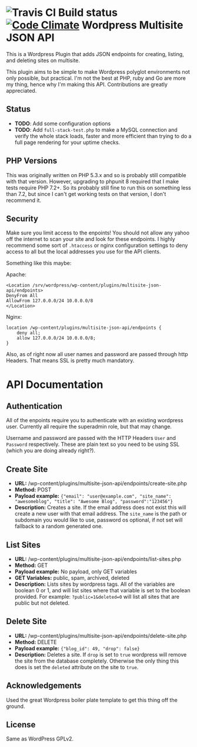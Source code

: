 ![Travis CI Build status](https://travis-ci.org/remkade/multisite-json-api.svg?branch=master) [![Code Climate](https://codeclimate.com/github/remkade/multisite-json-api.png)](https://codeclimate.com/github/remkade/multisite-json-api)
Wordpress Multisite JSON API
============================
This is a Wordpress Plugin that adds JSON endpoints for creating, listing, and deleting sites on multisite.

This plugin aims to be simple to make Wordpress polyglot environments not only possible, but practical. I'm not the best at PHP, ruby and Go are more my thing, hence why I'm making this API. Contributions are greatly appreciated.

Status
------
* **TODO**: Add some configuration options
* **TODO**: Add `full-stack-test.php` to make a MySQL connection and verify the whole stack loads, faster and more efficient than trying to do a full page rendering for your uptime checks.

PHP Versions
------------
This was originally written on PHP 5.3.x and so is probably still compatible with that version. However, upgrading to phpunit 8 required that I make tests require PHP 7.2+. So its probably still fine to run this on something less than 7.2, but since I can't get working tests on that version, I don't recommend it.

Security
--------
Make sure you limit access to the enpoints! You should not allow any yahoo off the internet to scan your site and look for these endpoints. I highly recommend some sort of `.htaccess` or nginx configuration settings to deny access to all but the local addresses you use for the API clients.

Something like this maybe:

Apache:

```
<Location /srv/wordpress/wp-content/plugins/multisite-json-api/endpoints>
DenyFrom All
AllowFrom 127.0.0.0/24 10.0.0.0/8
</Location>
```

Nginx:

```
location /wp-content/plugins/multisite-json-api/endpoints {
	deny all;
	allow 127.0.0.0/24 10.0.0.0/8;
}
```

Also, as of right now all user names and password are passed through http Headers. That means SSL is pretty much mandatory.

API Documentation
=================

Authentication
--------------
All of the enpoints require you to authenticate with an existing wordpress user. Currently all require the superadmin role, but that may change.

Username and password are passed with the HTTP Headers `User` and `Password` respectively. These are plain text so you need to be using SSL (which you are doing already right?).

Create Site
-----------
- **URL:** /wp-content/plugins/multisite-json-api/endpoints/create-site.php
- **Method:** POST
- **Payload example:** `{"email": "user@example.com", "site_name": "awesomeblog", "title": "Awesome Blog", "password":"123456"}` 
- **Description:** Creates a site. If the email address does not exist this will create a new user with that email address. The `site_name` is the path or subdomain you would like to use, password os optional, if not set will fallback to a random generated one.

List Sites
----------
- **URL:** /wp-content/plugins/multisite-json-api/endpoints/list-sites.php
- **Method:** GET
- **Payload example:** No payload, only GET variables
- **GET Variables:** public, spam, archived, deleted
- **Description:** Lists sites by wordpress tags. All of the variables are boolean 0 or 1, and will list sites where that variable is set to the boolean provided. For example: `?public=1&deleted=0` will list all sites that are public but not deleted.

Delete Site
-----------
- **URL:** /wp-content/plugins/multisite-json-api/endpoints/delete-site.php
- **Method:** DELETE
- **Payload example:** `{"blog_id": 49, "drop": false}`
- **Description:** Deletes a site. If `drop` is set to `true` wordpress will remove the site from the database completely. Otherwise the only thing this does is set the `deleted` attribute on the site to `true`.

Acknowledgements
----------------
Used the great Wordpress boiler plate template to get this thing off the ground.

License
-------
Same as WordPress GPLv2.
